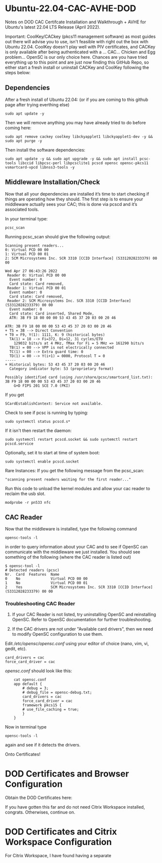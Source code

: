 # Ubuntu-22.04-CAC-AVHE-DOD
Notes on DOD CAC Certifcate Installation and Walkthrough + AVHE for Ubuntu's latest 22.04 LTS Release (April 2022).

Important: CoolKey/CACkey (pkcs11 management software) as most guides out there will advise you to use, isn't feasible with right out the box with Ubuntu 22.04. CoolKey doesn't play well with PIV certificates, and CACKey is only available after being authenticated with a ... CAC... Chicken and Egg problem... OpenSC is our only choice here. Chances are you have tried everything up to this point and are just now finding this GitHub Repo, so either start a fresh install or uninstall CACKey and CoolKey following the steps below:


## Dependencies
After a fresh install of Ubuntu 22.04:
(or if you are coming to this github page after trying everthing else)

```
sudo apt update -y
```
Then we will remove anything you may have already tried to do before coming here:
```
sudo apt remove cackey coolkey libckyapplet1 libckyapplet1-dev -y && sudo apt purge -y 
```
Then install the software dependencies:

```
sudo apt update -y && sudo apt upgrade -y && sudo apt install pcsc-tools libccid libpcsc-perl libpcsclite1 pcscd opensc opensc-pkcs11 vsmartcard-vpcd libnss3-tools -y
```

## Middleware Installation/Check
Now that all your dependencies are installed it’s time to start checking if things are operating how they should. The first step is to ensure your middleware actually sees your CAC; this is done via pcscd and it’s associated tools.

In your terminal type:
```
pcsc_scan
```
Running pcsc_scan should give the following output:
```
Scanning present readers...
0: Virtual PCD 00 00
1: Virtual PCD 00 01
2: SCM Microsystems Inc. SCR 3310 [CCID Interface] (53312028233379) 00 00
 
Wed Apr 27 06:43:26 2022
 Reader 0: Virtual PCD 00 00
  Event number: 0
  Card state: Card removed, 
 Reader 1: Virtual PCD 00 01
  Event number: 0
  Card state: Card removed, 
 Reader 2: SCM Microsystems Inc. SCR 3310 [CCID Interface] (53312028233379) 00 00
  Event number: 0
  Card state: Card inserted, Shared Mode, 
  ATR: 3B F9 18 00 00 00 53 43 45 37 20 03 00 20 46

ATR: 3B F9 18 00 00 00 53 43 45 37 20 03 00 20 46
+ TS = 3B --> Direct Convention
+ T0 = F9, Y(1): 1111, K: 9 (historical bytes)
  TA(1) = 18 --> Fi=372, Di=12, 31 cycles/ETU
    129032 bits/s at 4 MHz, fMax for Fi = 5 MHz => 161290 bits/s
  TB(1) = 00 --> VPP is not electrically connected
  TC(1) = 00 --> Extra guard time: 0
  TD(1) = 00 --> Y(i+1) = 0000, Protocol T = 0 
-----
+ Historical bytes: 53 43 45 37 20 03 00 20 46
  Category indicator byte: 53 (proprietary format)

Possibly identified card (using /usr/share/pcsc/smartcard_list.txt):
3B F9 18 00 00 00 53 43 45 37 20 03 00 20 46
	G+D FIPS 201 SCE 7.0 (PKI)
```


If you get 
```
SCardEstablishContext: Service not available.
```
Check to see if pcsc is running by typing:
```
sudo systemctl status pcscd.s*       
```
If it isn't then restart the daemon:
```
sudo systemctl restart pcscd.socket && sudo systemctl restart pcscd.service
```

Optionally, set it to start at time of system boot:
```
sudo systemctl enable pcscd.socket
```

Rare Instances: If you get the following message from the pcsc_scan: 

```
"scanning present readers waiting for the first reader..."
```
Run this code to unload the kernel modules and allow your cac reader to reclaim the usb slot.
```
modprobe -r pn533 nfc
```

## CAC Reader

Now that the middleware is installed, type the following command
```
opensc-tools -l
```
in order to query information about your CAC and to see if OpenSC can communicate with the middleware we just installed. You should see something of the following (where the CAC reader is listed out)
```
$ opensc-tool -l
# Detected readers (pcsc)
Nr.  Card  Features  Name
0    No              Virtual PCD 00 00
1    No              Virtual PCD 00 01
2    Yes             SCM Microsystems Inc. SCR 3310 [CCID Interface] (53312028233379) 00 00
```

### Troubleshooting CAC Reader
1) If your CAC Reader is not listed, try uninstalling OpenSC and reinstalling OpenSC. Refer to OpenSC documentation for further troubleshooting.

2) If the CAC drivers are not under "Available card drivers", then we need to modify OpenSC configuration to use them.


Edit */etc/opensc/opensc.conf* using your editor of choice (nano, vim, vi, gedit, etc).
```
card_drivers = cac
force_card_driver = cac
```

*opensc.conf* should look like this:
```
    cat opensc.conf
    app default {
        # debug = 3;
        # debug_file = opensc-debug.txt;
        card_drivers = cac
        force_card_driver = cac
        framework pkcs15 {	
        # use_file_caching = true;
        }
    }
```    
    
Now in terminal type
```
opensc-tools -l
```
again and see if it detects the drivers.

Onto Certificates!

# DOD Certificates and Browser Configuration

Obtain the DOD Certificates here:

If you have gotten this far and do not need Citrix Workspace installed, congrats. Otherwises, continue on.

# DOD Certificates and Citrix Workspace Configuration
For Citrix Workspace, I have found having a separate
